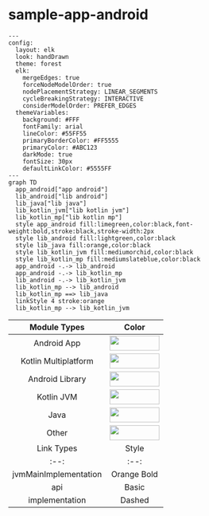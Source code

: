 # sample-app-android

<!--region chart-->

```mermaid
---
config:
  layout: elk
  look: handDrawn
  theme: forest
  elk:
    mergeEdges: true
    forceNodeModelOrder: true
    nodePlacementStrategy: LINEAR_SEGMENTS
    cycleBreakingStrategy: INTERACTIVE
    considerModelOrder: PREFER_EDGES
  themeVariables:
    background: #FFF
    fontFamily: arial
    lineColor: #55FF55
    primaryBorderColor: #FF5555
    primaryColor: #ABC123
    darkMode: true
    fontSize: 30px
    defaultLinkColor: #5555FF
---
graph TD
  app_android["app android"]
  lib_android["lib android"]
  lib_java["lib java"]
  lib_kotlin_jvm["lib kotlin jvm"]
  lib_kotlin_mp["lib kotlin mp"]
  style app_android fill:limegreen,color:black,font-weight:bold,stroke:black,stroke-width:2px
  style lib_android fill:lightgreen,color:black
  style lib_java fill:orange,color:black
  style lib_kotlin_jvm fill:mediumorchid,color:black
  style lib_kotlin_mp fill:mediumslateblue,color:black
  app_android -.-> lib_android
  app_android -.-> lib_kotlin_mp
  lib_android -.-> lib_kotlin_jvm
  lib_kotlin_mp --> lib_android
  lib_kotlin_mp ==> lib_java
  linkStyle 4 stroke:orange
  lib_kotlin_mp --> lib_kotlin_jvm
```

| Module Types | Color |
|:--:|:--:|
| Android App | <img src="https://img.shields.io/badge/-%20-limegreen?style=flat-square" height="30" width="100"> |
| Kotlin Multiplatform | <img src="https://img.shields.io/badge/-%20-mediumslateblue?style=flat-square" height="30" width="100"> |
| Android Library | <img src="https://img.shields.io/badge/-%20-lightgreen?style=flat-square" height="30" width="100"> |
| Kotlin JVM | <img src="https://img.shields.io/badge/-%20-mediumorchid?style=flat-square" height="30" width="100"> |
| Java | <img src="https://img.shields.io/badge/-%20-orange?style=flat-square" height="30" width="100"> |
| Other | <img src="https://img.shields.io/badge/-%20-gainsboro?style=flat-square" height="30" width="100"> |
| Link Types | Style |
|:--:|:--:|
| jvmMainImplementation | Orange Bold |
| api | Basic |
| implementation | Dashed |

<!--endregion-->
